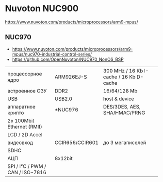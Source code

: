 # Nuvoton NUC900

https://www.nuvoton.com/products/microprocessors/arm9-mpus/

## NUC970

* https://www.nuvoton.com/products/microprocessors/arm9-mpus/nuc970-industrial-control-series/
* https://github.com/OpenNuvoton/NUC970_NonOS_BSP

||||
|-|-|-|
| процессорное ядро | ARM926EJ-S | 300 MHz / 16 Kb I-cache / 16 Kb D-cache |
| встроенное ОЗУ | DDR2 | 16/64/128 Mb |
| USB | USB2.0 | host & device |
| аппаратное крипто | *NUC976 | DES/3DES, AES, SHA/HMAC/PRNG |
| 2x 100Mbit Ethernet (RMII)
| LCD / 2D Accel
| видеовход | CCIR656/CCIR601 | до 3 мегаписелей |
| SDHC
| АЦП | 8x12bit |
| SPI / I²C / PWM / CAN / ISO-7816
